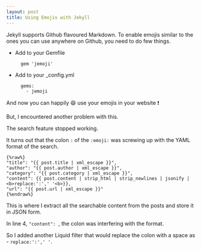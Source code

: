 ```yaml
---
layout: post
title: Using Emojis with Jekyll
---
```



Jekyll supports Github flavoured Markdown. To enable emojis similar to the ones you can use anywhere on Github, you need to do few things.

+ Add to your Gemfile

        gem 'jemoji'
+ Add to your _config.yml

        gems:
          - jemoji  

And now you can happily :smile: use your emojis in your website :exclamation:

But, I encountered another problem with this. 

The search feature stopped working. 

It turns out that the colon `:` of the `:emoji:` was screwing up with the YAML format of the search.


```
{%raw%}
"title": "{{ post.title | xml_escape }}",
"author": "{{ post.author | xml_escape }}",
"category": "{{ post.category | xml_escape }}",
"content": {{ post.content | strip_html | strip_newlines | jsonify | <b>replace:':',' '<b>}},
"url": "{{ post.url | xml_escape }}"
{%endraw%}
```

This is where I extract all the searchable content from the posts and store it in JSON form.

In line 4, `"content": `, the colon was interfering with the format.

So I added another Liquid filter that would replace the colon with a space as - `replace:':',' '`.